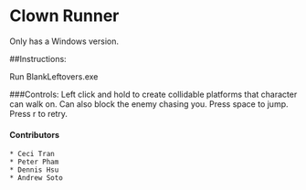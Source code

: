 # Clown Runner

Only has a Windows version.

##Instructions:

Run BlankLeftovers.exe

###Controls:
Left click and hold to create collidable platforms that character can walk on. Can also block the enemy chasing you.
Press space to jump.
Press r to retry.


#### Contributors
	* Ceci Tran
	* Peter Pham
	* Dennis Hsu
	* Andrew Soto
